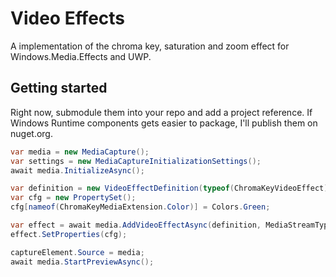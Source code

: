 # Video Effects
A implementation of the chroma key, saturation and zoom effect for Windows.Media.Effects and UWP.

## Getting started
Right now, submodule them into your repo and add a project reference.
If Windows Runtime components gets easier to package, I'll publish them on nuget.org.

```csharp
var media = new MediaCapture();
var settings = new MediaCaptureInitializationSettings();
await media.InitializeAsync();

var definition = new VideoEffectDefinition(typeof(ChromaKeyVideoEffect).FullName);
var cfg = new PropertySet();
cfg[nameof(ChromaKeyMediaExtension.Color)] = Colors.Green;

var effect = await media.AddVideoEffectAsync(definition, MediaStreamType.VideoPreview);
effect.SetProperties(cfg);

captureElement.Source = media;
await media.StartPreviewAsync();
```
